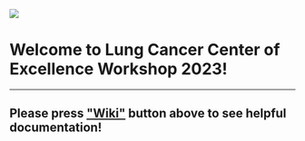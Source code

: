 ![](https://img.evbuc.com/https%3A%2F%2Fcdn.evbuc.com%2Fimages%2F479393159%2F274939679360%2F1%2Foriginal.20230328-121744?w=940&auto=format%2Ccompress&q=75&sharp=10&rect=0%2C0%2C1280%2C640&s=cba493a3977a435d8160dc043122adb3)

# Welcome to Lung Cancer Center of Excellence Workshop 2023!
_______________________________________________________________________________

## Please press ["Wiki"](https://github.com/McGranahanLab/LCCE_workshop_2023/wiki) button above to see helpful documentation!
